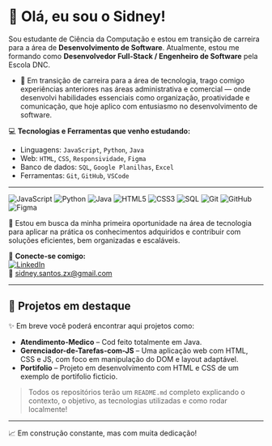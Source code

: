 # 👋 Olá, eu sou o Sidney!

Sou estudante de Ciência da Computação e estou em transição de carreira para a área de **Desenvolvimento de Software**. Atualmente, estou me formando como **Desenvolvedor Full-Stack / Engenheiro de Software** pela Escola DNC.

- 🚀 Em transição de carreira para a área de tecnologia, trago comigo experiências anteriores nas áreas administrativa e comercial — onde desenvolvi habilidades essenciais como organização, proatividade e comunicação, que hoje aplico com entusiasmo no desenvolvimento de software.

💻 **Tecnologias e Ferramentas que venho estudando:**  
- Linguagens: `JavaScript`, `Python`, `Java`  
- Web: `HTML`, `CSS`, `Responsividade`, `Figma`  
- Banco de dados: `SQL`, `Google Planilhas`, `Excel`  
- Ferramentas: `Git`, `GitHub`, `VSCode`
---
![JavaScript](https://img.shields.io/badge/-JavaScript-F7DF1E?style=for-the-badge&logo=javascript&logoColor=black)
![Python](https://img.shields.io/badge/-Python-3776AB?style=for-the-badge&logo=python&logoColor=white)
![Java](https://img.shields.io/badge/-Java-007396?style=for-the-badge&logo=java&logoColor=white)
![HTML5](https://img.shields.io/badge/-HTML5-E34F26?style=for-the-badge&logo=html5&logoColor=white)
![CSS3](https://img.shields.io/badge/-CSS3-1572B6?style=for-the-badge&logo=css3&logoColor=white)
![SQL](https://img.shields.io/badge/-SQL-4479A1?style=for-the-badge&logo=mysql&logoColor=white)
![Git](https://img.shields.io/badge/-Git-F05032?style=for-the-badge&logo=git&logoColor=white)
![GitHub](https://img.shields.io/badge/-GitHub-181717?style=for-the-badge&logo=github&logoColor=white)
![Figma](https://img.shields.io/badge/-Figma-F24E1E?style=for-the-badge&logo=figma&logoColor=white)

🚀 Estou em busca da minha primeira oportunidade na área de tecnologia para aplicar na prática os conhecimentos adquiridos e contribuir com soluções eficientes, bem organizadas e escaláveis.

🔗 **Conecte-se comigo:**  
[![LinkedIn](https://img.shields.io/badge/LinkedIn-blue?style=for-the-badge&logo=linkedin)](https://www.linkedin.com/in/sidney-santos-1905441a4/)  
📧 sidney.santos.zx@gmail.com

---

## 📂 Projetos em destaque

✨ Em breve você poderá encontrar aqui projetos como:

- **Atendimento-Medico** – Cod feito totalmente em Java.
- **Gerenciador-de-Tarefas-com-JS** – Uma aplicação web com HTML, CSS e JS, com foco em manipulação do DOM e layout adaptável.
- **Portifolio** – Projeto em desenvolvimento com HTML e CSS de um exemplo de portifolio ficticio.

> Todos os repositórios terão um `README.md` completo explicando o contexto, o objetivo, as tecnologias utilizadas e como rodar localmente!

---

📈 Em construção constante, mas com muita dedicação!
